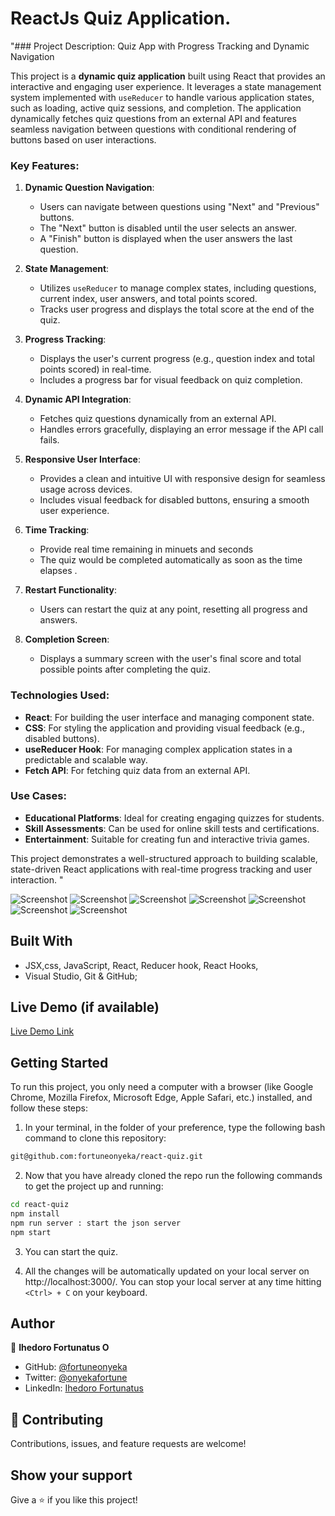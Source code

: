 # ReactJs Quiz Application.
"### Project Description: Quiz App with Progress Tracking and Dynamic Navigation

This project is a **dynamic quiz application** built using React that provides an interactive and engaging user experience. It leverages a state management system implemented with `useReducer` to handle various application states, such as loading, active quiz sessions, and completion. The application dynamically fetches quiz questions from an external API and features seamless navigation between questions with conditional rendering of buttons based on user interactions.

### Key Features:
1. **Dynamic Question Navigation**:
   - Users can navigate between questions using "Next" and "Previous" buttons.
   - The "Next" button is disabled until the user selects an answer.
   - A "Finish" button is displayed when the user answers the last question.

2. **State Management**:
   - Utilizes `useReducer` to manage complex states, including questions, current index, user answers, and total points scored.
   - Tracks user progress and displays the total score at the end of the quiz.

3. **Progress Tracking**:
   - Displays the user's current progress (e.g., question index and total points scored) in real-time.
   - Includes a progress bar for visual feedback on quiz completion.

4. **Dynamic API Integration**:
   - Fetches quiz questions dynamically from an external API.
   - Handles errors gracefully, displaying an error message if the API call fails.

5. **Responsive User Interface**:
   - Provides a clean and intuitive UI with responsive design for seamless usage across devices.
   - Includes visual feedback for disabled buttons, ensuring a smooth user experience.

6. **Time Tracking**:
   - Provide real time remaining in minuets and seconds
   - The quiz would be completed automatically as soon as the time elapses .

7. **Restart Functionality**:
   - Users can restart the quiz at any point, resetting all progress and answers.

8. **Completion Screen**:
   - Displays a summary screen with the user's final score and total possible points after completing the quiz.

### Technologies Used:
- **React**: For building the user interface and managing component state.
- **CSS**: For styling the application and providing visual feedback (e.g., disabled buttons).
- **useReducer Hook**: For managing complex application states in a predictable and scalable way.
- **Fetch API**: For fetching quiz data from an external API.

### Use Cases:
- **Educational Platforms**: Ideal for creating engaging quizzes for students.
- **Skill Assessments**: Can be used for online skill tests and certifications.
- **Entertainment**: Suitable for creating fun and interactive trivia games.

This project demonstrates a well-structured approach to building scalable, state-driven React applications with real-time progress tracking and user interaction.
"




![Screenshot](src/assets/start-screen.png)
![Screenshot](src/assets/quiz.png)
![Screenshot](src/assets/full-quiz.png)
![Screenshot](src/assets/answered.png)
![Screenshot](src/assets/failed.png)
![Screenshot](src/assets/last-question.png)
![Screenshot](src/assets/completed.png)


## Built With

- JSX,css, JavaScript, React, Reducer hook, React Hooks,
- Visual Studio, Git & GitHub;


## Live Demo (if available)

[Live Demo Link]() 

## Getting Started

To run this project, you only need a computer with a browser (like Google Chrome, Mozilla Firefox, Microsoft Edge, Apple Safari, etc.) installed, and follow these steps:

1. In your terminal, in the folder of your preference, type the following bash command to clone this repository:

```sh
git@github.com:fortuneonyeka/react-quiz.git
```

2. Now that you have already cloned the repo run the following commands to get the project up and running:
```sh
cd react-quiz
npm install
npm run server : start the json server
npm start
```

3.  You can start the quiz.

4.  All the changes will be automatically updated on your local server on http://localhost:3000/. You can stop your local server at any time hitting `<Ctrl> + C` on your keyboard.




## Author

👤 **Ihedoro Fortunatus O**

- GitHub: [@fortuneonyeka](https://github.com/fortuneonyeka)
- Twitter: [@onyekafortune](https://twitter.com/onyekafortune)
- LinkedIn: [Ihedoro Fortunatus](https://www.linkedin.com/in/fortunatus-ihedoro/)

## 🤝 Contributing

Contributions, issues, and feature requests are welcome!

## Show your support

Give a ⭐️ if you like this project!
